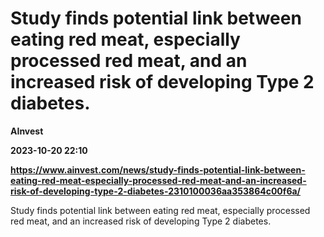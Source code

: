 # Study finds potential link between eating red meat, especially processed red meat, and an increased risk of developing Type 2 diabetes.
**AInvest**

**2023-10-20 22:10**

**https://www.ainvest.com/news/study-finds-potential-link-between-eating-red-meat-especially-processed-red-meat-and-an-increased-risk-of-developing-type-2-diabetes-2310100036aa353864c00f6a/**

Study finds potential link between eating red meat, especially processed red meat, and an increased risk of developing Type 2 diabetes.